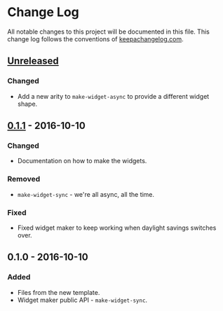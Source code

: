 # Change Log
All notable changes to this project will be documented in this file. This change log follows the conventions of [keepachangelog.com](http://keepachangelog.com/).

## [Unreleased]
### Changed
- Add a new arity to `make-widget-async` to provide a different widget shape.

## [0.1.1] - 2016-10-10
### Changed
- Documentation on how to make the widgets.

### Removed
- `make-widget-sync` - we're all async, all the time.

### Fixed
- Fixed widget maker to keep working when daylight savings switches over.

## 0.1.0 - 2016-10-10
### Added
- Files from the new template.
- Widget maker public API - `make-widget-sync`.

[Unreleased]: https://github.com/your-name/fiit-ir-reddit-crawler/compare/0.1.1...HEAD
[0.1.1]: https://github.com/your-name/fiit-ir-reddit-crawler/compare/0.1.0...0.1.1
